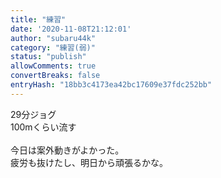 ```yaml
---
title: "練習"
date: '2020-11-08T21:12:01'
author: "subaru44k"
category: "練習(弱)"
status: "publish"
allowComments: true
convertBreaks: false
entryHash: "18bb3c4173ea42bc17609e37fdc252bb"
---
```

29分ジョグ<br>
100mくらい流す<br>
<br>
今日は案外動きがよかった。<br>
疲労も抜けたし、明日から頑張るかな。
